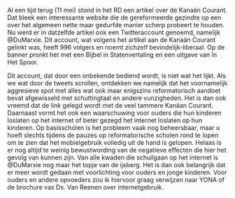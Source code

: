 Al een tijd terug (11 mei) stond in het RD een artikel over de Kanaän Courant. Dat bleek een interessante website die de gereformeerde gezindte op een over het algemeen nette maar gedurfde manier scherp probeert te houden. Nu werd er in datzelfde artikel ook een Twitteraccount genoemd, namelijk @DuMarxie. Dit account, wat volgens het artikel aan de Kanaän Courant gelinkt was, heeft 996 volgers en noemt zichzelf bevindelijk-liberaal. Op de banner pronkt het met een Bijbel in Statenvertaling en een uitgave van In Het Spoor.

Dit account, dat door een onbekende bediend wordt, is niet wat het lijkt. Als we wat door de tweets scrollen, ontdekken we namelijk dat het voornamelijk aggresieve spot met alles wat ook maar enigszins reformatorisch aandoet bevat afgewisseld met schuttingtaal en andere vunzigheden. Het is dan ook vreemd dat de link gelegd wordt met de veel tammere Kanäan Courant. Daarnaast vormt het ook een waarschuwing voor ouders die hun kinderen loslaten op het internet of beter gezegd het internet loslaten op hun kinderen. Op basisscholen is het probleem vaak nog beheersbaar, maar u hoeft slechts tijdens de pauzes op reformatorische scholen rond te lopen om te zien dat het mobielgebruik volledig uit de hand is gelopen. Helaas is er nog altijd te weinig bewustwording van de negatieve effecten die hier het gevolg van kunnen zijn. Van alle kwaden die schuilgaan op het internet is @DuMarxie nog maar het topje van de ijsberg. Het is dan ook belangrijk dat er meer wordt gedaan met voorlichting voor ouders en jonge kinderen. Voor ouders en andere opvoeders zou ik hiervoor graag verwijzen naar YONA of de brochure vas Ds. Van Reenen over internetgebruik.
